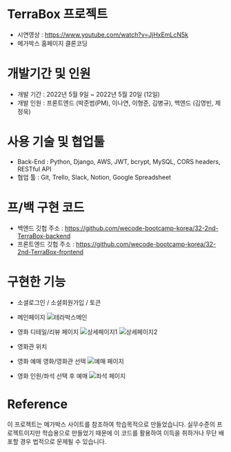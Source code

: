 # TerraBox 프로젝트
- 시연영상 : https://www.youtube.com/watch?v=JjHxEmLcN5k
- 메가박스 홈페이지 클론코딩

# 개발기간 및 인원
- 개발 기간 : 2022년 5월 9일 ~ 2022년 5월 20일 (12일)
- 개발 인원 : 프론트엔드 (박준범(PM), 이나연, 이형준, 김병규), 백엔드 (김영빈, 제정욱)

# 사용 기술 및 협업툴
- Back-End : Python, Django, AWS, JWT, bcrypt, MySQL, CORS headers, RESTful API
- 협업 툴 : Git, Trello, Slack, Notion, Google Spreadsheet

# 프/백 구현 코드
- 백엔드 깃헙 주소 : https://github.com/wecode-bootcamp-korea/32-2nd-TerraBox-backend
- 프론트엔드 깃헙 주소 : https://github.com/wecode-bootcamp-korea/32-2nd-TerraBox-frontend

# 구현한 기능
 - 소셜로그인 / 소셜회원가입 / 토큰

 - 메인페이지
![테라박스메인](https://user-images.githubusercontent.com/100352385/169685265-367c9be9-0ce0-4c73-be5f-d0bd4c64929a.gif)

 - 영화 디테일/리뷰 페이지
![상세페이지1](https://user-images.githubusercontent.com/100352385/169685293-3f57a855-605a-452a-bb98-8f7bf80a7d5b.gif)
![상세페이지2](https://user-images.githubusercontent.com/100352385/169685305-10c946bf-41ab-489a-8248-1d206adbe015.gif)

 - 영화관 위치

 - 영화 예매 영화/영화관 선택
 ![예매 페이지](https://user-images.githubusercontent.com/100352385/169685285-b0b6b682-0fc4-4870-a466-de0aa14a207d.gif)

 - 영화 인원/좌석 선택 후 예매
![좌석 페이지](https://user-images.githubusercontent.com/100352385/169685273-cc0978e0-af82-456b-a311-15429be83313.gif)

# Reference
이 프로젝트는 메가박스 사이트를 참조하여 학습목적으로 만들었습니다. 실무수준의 프로젝트이지만 학습용으로 만들었기 때문에 이 코드를 활용하여 이득을 취하거나 무단 배포할 경우 법적으로 문제될 수 있습니다.
